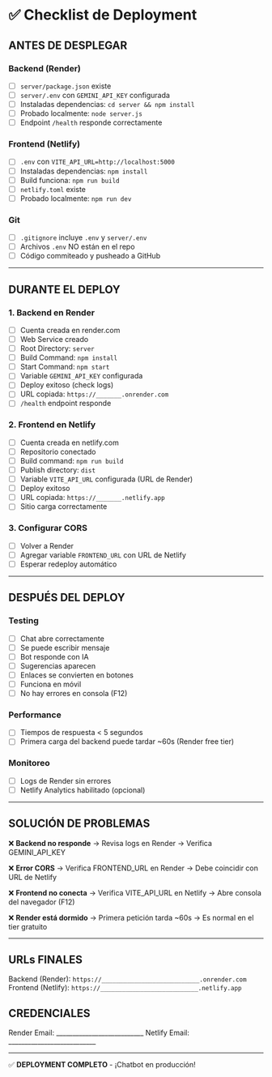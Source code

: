 # ✅ Checklist de Deployment

## ANTES DE DESPLEGAR

### Backend (Render)
- [ ] `server/package.json` existe
- [ ] `server/.env` con `GEMINI_API_KEY` configurada
- [ ] Instaladas dependencias: `cd server && npm install`
- [ ] Probado localmente: `node server.js`
- [ ] Endpoint `/health` responde correctamente

### Frontend (Netlify)
- [ ] `.env` con `VITE_API_URL=http://localhost:5000`
- [ ] Instaladas dependencias: `npm install`
- [ ] Build funciona: `npm run build`
- [ ] `netlify.toml` existe
- [ ] Probado localmente: `npm run dev`

### Git
- [ ] `.gitignore` incluye `.env` y `server/.env`
- [ ] Archivos `.env` NO están en el repo
- [ ] Código commiteado y pusheado a GitHub

---

## DURANTE EL DEPLOY

### 1. Backend en Render
- [ ] Cuenta creada en render.com
- [ ] Web Service creado
- [ ] Root Directory: `server`
- [ ] Build Command: `npm install`
- [ ] Start Command: `npm start`
- [ ] Variable `GEMINI_API_KEY` configurada
- [ ] Deploy exitoso (check logs)
- [ ] URL copiada: `https://_______.onrender.com`
- [ ] `/health` endpoint responde

### 2. Frontend en Netlify
- [ ] Cuenta creada en netlify.com
- [ ] Repositorio conectado
- [ ] Build command: `npm run build`
- [ ] Publish directory: `dist`
- [ ] Variable `VITE_API_URL` configurada (URL de Render)
- [ ] Deploy exitoso
- [ ] URL copiada: `https://_______.netlify.app`
- [ ] Sitio carga correctamente

### 3. Configurar CORS
- [ ] Volver a Render
- [ ] Agregar variable `FRONTEND_URL` con URL de Netlify
- [ ] Esperar redeploy automático

---

## DESPUÉS DEL DEPLOY

### Testing
- [ ] Chat abre correctamente
- [ ] Se puede escribir mensaje
- [ ] Bot responde con IA
- [ ] Sugerencias aparecen
- [ ] Enlaces se convierten en botones
- [ ] Funciona en móvil
- [ ] No hay errores en consola (F12)

### Performance
- [ ] Tiempos de respuesta < 5 segundos
- [ ] Primera carga del backend puede tardar ~60s (Render free tier)

### Monitoreo
- [ ] Logs de Render sin errores
- [ ] Netlify Analytics habilitado (opcional)

---

## SOLUCIÓN DE PROBLEMAS

❌ **Backend no responde**
→ Revisa logs en Render
→ Verifica GEMINI_API_KEY

❌ **Error CORS**
→ Verifica FRONTEND_URL en Render
→ Debe coincidir con URL de Netlify

❌ **Frontend no conecta**
→ Verifica VITE_API_URL en Netlify
→ Abre consola del navegador (F12)

❌ **Render está dormido**
→ Primera petición tarda ~60s
→ Es normal en el tier gratuito

---

## URLs FINALES

Backend (Render): `https://___________________________.onrender.com`
Frontend (Netlify): `https://___________________________.netlify.app`

## CREDENCIALES

Render Email: ___________________________
Netlify Email: ___________________________

---

✅ **DEPLOYMENT COMPLETO** - ¡Chatbot en producción!
